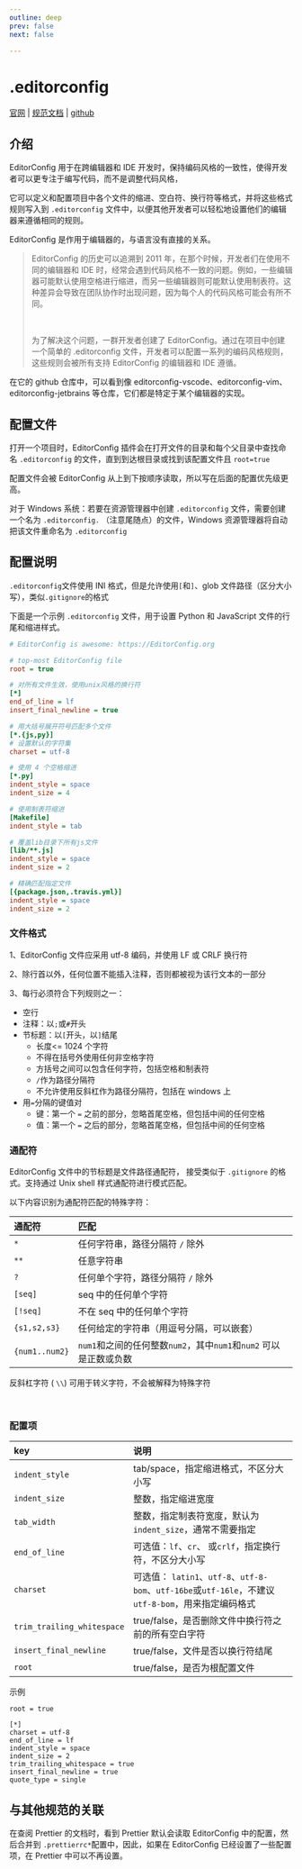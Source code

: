 ```yaml
---
outline: deep
prev: false
next: false

---
```


<h1>.editorconfig</h1>

[官网](https://editorconfig.org/) | [规范文档](https://spec.editorconfig.org/) | [github](https://github.com/editorconfig)



## 介绍

EditorConfig 用于在跨编辑器和 IDE 开发时，保持编码风格的一致性，使得开发者可以更专注于编写代码，而不是调整代码风格，

它可以定义和配置项目中各个文件的缩进、空白符、换行符等格式，并将这些格式规则写入到 `.editorconfig` 文件中，以便其他开发者可以轻松地设置他们的编辑器来遵循相同的规则。

EditorConfig 是作用于编辑器的，与语言没有直接的关系。

> EditorConfig 的历史可以追溯到 2011 年，在那个时候，开发者们在使用不同的编辑器和 IDE 时，经常会遇到代码风格不一致的问题。例如，一些编辑器可能默认使用空格进行缩进，而另一些编辑器则可能默认使用制表符。这种差异会导致在团队协作时出现问题，因为每个人的代码风格可能会有所不同。
>
> <br/>
>
> 为了解决这个问题，一群开发者创建了 EditorConfig。通过在项目中创建一个简单的 .editorconfig 文件，开发者可以配置一系列的编码风格规则，这些规则会被所有支持 EditorConfig 的编辑器和 IDE 遵循。

在它的 github 仓库中，可以看到像 editorconfig-vscode、editorconfig-vim、editorconfig-jetbrains 等仓库，它们都是特定于某个编辑器的实现。



## 配置文件

打开一个项目时，EditorConfig 插件会在打开文件的目录和每个父目录中查找命名 `.editorconfig` 的文件，直到到达根目录或找到该配置文件且 `root=true` 

配置文件会被 EditorConfig 从上到下按顺序读取，所以写在后面的配置优先级更高。

对于 Windows 系统：若要在资源管理器中创建 `.editorconfig` 文件，需要创建一个名为 `.editorconfig.` （注意尾随点）的文件，Windows 资源管理器将自动把该文件重命名为 `.editorconfig` 



## 配置说明

`.editorconfig`文件使用 INI 格式，但是允许使用`[`和`]`、glob 文件路径（区分大小写），类似`.gitignore`的格式

下面是一个示例 `.editorconfig` 文件，用于设置 Python 和 JavaScript 文件的行尾和缩进样式。

```ini
# EditorConfig is awesome: https://EditorConfig.org

# top-most EditorConfig file
root = true

# 对所有文件生效，使用unix风格的换行符
[*]
end_of_line = lf
insert_final_newline = true

# 用大括号展开符号匹配多个文件
[*.{js,py}]
# 设置默认的字符集
charset = utf-8

# 使用 4 个空格缩进
[*.py]
indent_style = space
indent_size = 4

# 使用制表符缩进
[Makefile]
indent_style = tab

# 覆盖lib目录下所有js文件
[lib/**.js]
indent_style = space
indent_size = 2

# 精确匹配指定文件
[{package.json,.travis.yml}]
indent_style = space
indent_size = 2
```



### 文件格式

1、EditorConfig 文件应采用 utf-8 编码，并使用 LF 或 CRLF 换行符

2、除行首以外，任何位置不能插入注释，否则都被视为该行文本的一部分

3、每行必须符合下列规则之一：

- 空行
- 注释：以`;`或`#`开头
- 节标题：以`[`开头，以`]`结尾
  - 长度<= 1024 个字符
  - 不得在括号外使用任何非空格字符
  - 方括号之间可以包含任何字符，包括空格和制表符
  - `/`作为路径分隔符
  - 不允许使用反斜杠作为路径分隔符，包括在 windows 上
- 用`=`分隔的键值对
  - 键：第一个 `=` 之前的部分，忽略首尾空格，但包括中间的任何空格
  - 值：第一个 `=` 之后的部分，忽略首尾空格，但包括中间的任何空格



### 通配符

EditorConfig 文件中的节标题是文件路径通配符， 接受类似于 `.gitignore` 的格式。支持通过 Unix shell 样式通配符进行模式匹配。

以下内容识别为通配符匹配的特殊字符：

| 通配符         | 匹配                                                         |
| :------------- | :----------------------------------------------------------- |
| `*`            | 任何字符串，路径分隔符 `/` 除外                              |
| `**`           | 任意字符串                                                   |
| `?`            | 任何单个字符，路径分隔符  `/` 除外                           |
| `[seq]`        | seq 中的任何单个字符                                         |
| `[!seq]`       | 不在 seq 中的任何单个字符                                    |
| `{s1,s2,s3}`   | 任何给定的字符串（用逗号分隔，可以嵌套）                     |
| `{num1..num2}` | `num1`和之间的任何整数`num2`，其中`num1`和`num2` 可以是正数或负数 |

反斜杠字符 ( `\\`) 可用于转义字符，不会被解释为特殊字符

<br/>

### 配置项

| key                        | 说明                                                         |
| :------------------------- | :----------------------------------------------------------- |
| `indent_style`             | tab/space，指定缩进格式，不区分大小写                        |
| `indent_size`              | 整数，指定缩进宽度                                           |
| `tab_width`                | 整数，指定制表符宽度，默认为`indent_size`，通常不需要指定    |
| `end_of_line`              | 可选值：`lf`、`cr`、 或`crlf`，指定换行符，不区分大小写      |
| `charset`                  | 可选值： `latin1`、`utf-8`、`utf-8-bom`、`utf-16be`或`utf-16le`，不建议`utf-8-bom`，用来指定编码格式 |
| `trim_trailing_whitespace` | true/false，是否删除文件中换行符之前的所有空白字符           |
| `insert_final_newline`     | true/false，文件是否以换行符结尾                             |
| `root`                     | true/false，是否为根配置文件                                 |

示例

```
root = true

[*]
charset = utf-8
end_of_line = lf
indent_style = space
indent_size = 2
trim_trailing_whitespace = true
insert_final_newline = true
quote_type = single
```



##  与其他规范的关联

在查阅 Prettier 的文档时，看到 Prettier 默认会读取 EditorConfig 中的配置，然后合并到 `.prettierrc*`配置中，因此，如果在 EditorConfig 已经设置了一些配置项，在 Prettier 中可以不再设置。
